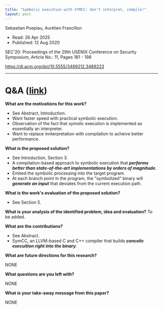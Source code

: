 ```yaml
---
title: "Symbolic execution with SYMCC: don't interpret, compile!"
layout: post
---
```


Sebastian Poeplau, Aurélien Francillon

* Read: 26 Apr 2025
* Published: 12 Aug 2020

SEC'20: Proceedings of the 29th USENIX Conference on Security Symposium, Article No.: 11, Pages 181 - 198

https://dl.acm.org/doi/10.5555/3489212.3489223

---

# Q&A ([link](https://cseweb.ucsd.edu/~wgg/CSE210/howtoread.html))

**What are the motivations for this work?** 

* See Abstract, Introduction.
* Want faster speed with practical symbolic execution.
* Observation of the fact that symolic execution is implemented as essentially an interpreter. 
* Want to replace innterpretation with compilation to acheive better performance.

**What is the proposed solution?**

* See Introduction, Section 3.
* A compilation-based approach to symbolic execution that ***performs better than state-of-the-art implementations by orders of magnitude***.
* Embed the symbolic processing into the target program.
* At each branch point in the program, the "symbolized" binary will ***generate an input*** that deviates from the current execution path.

**What is the work's evaluation of the proposed solution?**

* See Section 5.

**What is your analysis of the identified problem, idea and evaluation?**
To be added.

**What are the contributions?**
* See Abstract.
* SymCC, an LLVM-based C and C++ compiler that builds ***concolic execuition right into the binary***.

**What are future directions for this research?**

NONE

**What questions are you left with?**

NONE

**What is your take-away message from this paper?**

NONE
